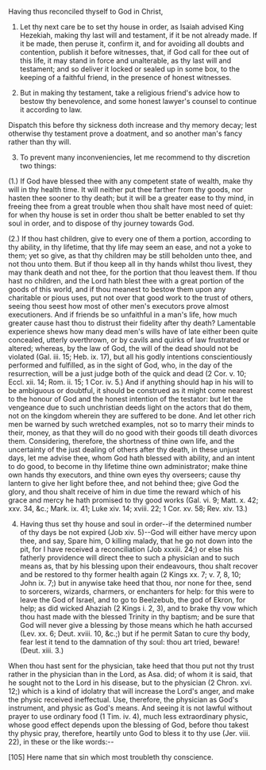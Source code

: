 Having thus reconciled thyself to God in Christ,

1. Let thy next care be to set thy house in order, as Isaiah advised
King Hezekiah, making thy last will and testament, if it be not already
made. If it be made, then peruse it, confirm it, and for avoiding all
doubts and contention, publish it before witnesses, that, if God call
for thee out of this life, it may stand in force and unalterable, as
thy last will and testament; and so deliver it locked or sealed up in
some box, to the keeping of a faithful friend, in the presence of
honest witnesses.

2. But in making thy testament, take a religious friend's advice how to
bestow thy benevolence, and some honest lawyer's counsel to continue it
according to law.

Dispatch this before thy sickness doth increase and thy memory decay;
lest otherwise thy testament prove a doatment, and so another man's
fancy rather than thy will.

3. To prevent many inconveniencies, let me recommend to thy discretion
two things:

(1.) If God have blessed thee with any competent state of wealth, make
thy will in thy health time. It will neither put thee farther from thy
goods, nor hasten thee sooner to thy death; but it will be a greater
ease to thy mind, in freeing thee from a great trouble when thou shalt
have most need of quiet: for when thy house is set in order thou shalt
be better enabled to set thy soul in order, and to dispose of thy
journey towards God.

(2.) If thou hast children, give to every one of them a portion,
according to thy ability, in thy lifetime, that thy life may seem an
ease, and not a yoke to them; yet so give, as that thy children may be
still beholden unto thee, and not thou unto them. But if thou keep all
in thy hands whilst thou livest, they may thank death and not thee, for
the portion that thou leavest them. If thou hast no children, and the
Lord hath blest thee with a great portion of the goods of this world,
and if thou meanest to bestow them upon any charitable or pious uses,
put not over that good work to the trust of others, seeing thou seest
how most of other men's executors prove almost executioners. And if
friends be so unfaithful in a man's life, how much greater cause hast
thou to distrust their fidelity after thy death? Lamentable experience
shews how many dead men's wills have of late either been quite
concealed, utterly overthrown, or by cavils and quirks of law
frustrated or altered; whereas, by the law of God, the will of the dead
should not be violated (Gal. iii. 15; Heb. ix. 17), but all his godly
intentions conscientiously performed and fulfilled, as in the sight of
God, who, in the day of the resurrection, will be a just judge both of
the quick and dead (2 Cor. v. 10; Eccl. xii. 14; Rom. ii. 15; 1 Cor.
iv. 5.) And if anything should hap in his will to be ambiguous or
doubtful, it should be construed as it might come nearest to the honour
of God and the honest intention of the testator: but let the vengeance
due to such unchristian deeds light on the actors that do them, not on
the kingdom wherein they are suffered to be done. And let other rich
men be warned by such wretched examples, not so to marry their minds to
their, money, as that they will do no good with their goods till death
divorces them. Considering, therefore, the shortness of thine own life,
and the uncertainty of the just dealing of others after thy death, in
these unjust days, let me advise thee, whom God hath blessed with
ability, and an intent to do good, to become in thy lifetime thine own
administrator; make thine own hands thy executors, and thine own eyes
thy overseers; cause thy lantern to give her light before thee, and not
behind thee; give God the glory, and thou shalt receive of him in due
time the reward which of his grace and mercy he hath promised to thy
good works (Gal. vi. 9; Matt. x. 42; xxv. 34, &c.; Mark. ix. 41; Luke
xiv. 14; xviii. 22; 1 Cor. xv. 58; Rev. xiv. 13.)

4. Having thus set thy house and soul in order--if the determined
number of thy days be not expired (Job xiv. 5)--God will either have
mercy upon thee, and say, Spare him, O killing malady, that he go not
down into the pit, for I have received a reconciliation (Job xxxiii.
24;) or else his fatherly providence will direct thee to such a
physician and to such means as, that by his blessing upon their
endeavours, thou shalt recover and be restored to thy former health
again (2 Kings xx. 7; v. 7, 8, 10; John ix. 7;) but in anywise take
heed that thou, nor none for thee, send to sorcerers, wizards,
charmers, or enchanters for help: for this were to leave the God of
Israel, and to go to Beelzebub, the god of Ekron, for help; as did
wicked Ahaziah (2 Kings i. 2, 3), and to brake thy vow which thou hast
made with the blessed Trinity in thy baptism; and be sure that God will
never give a blessing by those means which he hath accursed (Lev. xx.
6; Deut. xviii. 10, &c.;) but if he permit Satan to cure thy body, fear
lest it tend to the damnation of thy soul: thou art tried, beware!
(Deut. xiii. 3.)

When thou hast sent for the physician, take heed that thou put not thy
trust rather in the physician than in the Lord, as Asa. did; of whom it
is said, that he sought not to the Lord in his disease, but to the
physician (2 Chron. xvi. 12;) which is a kind of idolatry that will
increase the Lord's anger, and make the physic received ineffectual.
Use, therefore, the physician as God's instrument, and physic as God's
means. And seeing it is not lawful without prayer to use ordinary food
(1 Tim. iv. 4), much less extraordinary physic, whose good effect
depends upon the blessing of God, before thou takest thy physic pray,
therefore, heartily unto God to bless it to thy use (Jer. viii. 22), in
these or the like words:--

[105] Here name that sin which most troubleth thy conscience.
